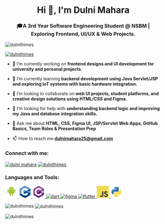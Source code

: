 <h1 align="center">Hi 👋, I'm Dulni Mahara</h1>
<h3 align="center">🎓A 3rd Year Software Engineering Student @ NSBM | Exploring Frontend, UI/UX & Web Projects.</h3>

<p align="left"> <img src="https://komarev.com/ghpvc/?username=dulnithimes&label=Profile%20views&color=0e75b6&style=flat" alt="dulnithimes" /> </p>
<p align="left"> <a href="https://github.com/ryo-ma/github-profile-trophy"><img src="https://github-profile-trophy.vercel.app/?username=dulnithimes" alt="dulnithimes" /></a> </p>

- 🔭 I’m currently working on **frontend designs and UI development for university and personal projects.**

- 🌱 I’m currently learning **backend development using Java Servlet/JSP and exploring IoT systems with basic hardware integration.**

- 👯 I’m looking to collaborate on **web UI projects, student platforms, and creative design solutions using HTML/CSS and Figma.**

- 🤝 I’m looking for help with **understanding backend logic and improving my Java and database integration skills.**

- 💬 Ask me about **HTML, CSS, Figma UI, JSP/Servlet Web Apps, GitHub Basics, Team Roles & Presentation Prep**

- 📫 How to reach me **dulnimahara25@gmail.com**

<h3 align="left">Connect with me:</h3>
<p align="left">
<a href="https://linkedin.com/in/dulni mahara" target="blank"><img align="center" src="https://raw.githubusercontent.com/rahuldkjain/github-profile-readme-generator/master/src/images/icons/Social/linked-in-alt.svg" alt="dulni mahara" height="30" width="40" /></a>
<a href="https://instagram.com/dulnithimes" target="blank"><img align="center" src="https://raw.githubusercontent.com/rahuldkjain/github-profile-readme-generator/master/src/images/icons/Social/instagram.svg" alt="dulnithimes" height="30" width="40" /></a>
</p>

<h3 align="left">Languages and Tools:</h3>
<p align="left"> <a href="https://developer.android.com" target="_blank" rel="noreferrer"> <img src="https://raw.githubusercontent.com/devicons/devicon/master/icons/android/android-original-wordmark.svg" alt="android" width="40" height="40"/> </a> <a href="https://www.w3schools.com/cpp/" target="_blank" rel="noreferrer"> <img src="https://raw.githubusercontent.com/devicons/devicon/master/icons/cplusplus/cplusplus-original.svg" alt="cplusplus" width="40" height="40"/> </a> <a href="https://www.w3schools.com/cs/" target="_blank" rel="noreferrer"> <img src="https://raw.githubusercontent.com/devicons/devicon/master/icons/csharp/csharp-original.svg" alt="csharp" width="40" height="40"/> </a> <a href="https://dart.dev" target="_blank" rel="noreferrer"> <img src="https://www.vectorlogo.zone/logos/dartlang/dartlang-icon.svg" alt="dart" width="40" height="40"/> </a> <a href="https://www.figma.com/" target="_blank" rel="noreferrer"> <img src="https://www.vectorlogo.zone/logos/figma/figma-icon.svg" alt="figma" width="40" height="40"/> </a> <a href="https://flutter.dev" target="_blank" rel="noreferrer"> <img src="https://www.vectorlogo.zone/logos/flutterio/flutterio-icon.svg" alt="flutter" width="40" height="40"/> </a> <a href="https://developer.mozilla.org/en-US/docs/Web/JavaScript" target="_blank" rel="noreferrer"> <img src="https://raw.githubusercontent.com/devicons/devicon/master/icons/javascript/javascript-original.svg" alt="javascript" width="40" height="40"/> </a> <a href="https://www.python.org" target="_blank" rel="noreferrer"> <img src="https://raw.githubusercontent.com/devicons/devicon/master/icons/python/python-original.svg" alt="python" width="40" height="40"/> </a> </p>

<p><img align="left" src="https://github-readme-stats.vercel.app/api/top-langs?username=dulnithimes&show_icons=true&locale=en&layout=compact" alt="dulnithimes" /></p>

<p>&nbsp;<img align="center" src="https://github-readme-stats.vercel.app/api?username=dulnithimes&show_icons=true&locale=en" alt="dulnithimes" /></p>

<p><img align="center" src="https://github-readme-streak-stats.herokuapp.com/?user=dulnithimes&" alt="dulnithimes" /></p>
